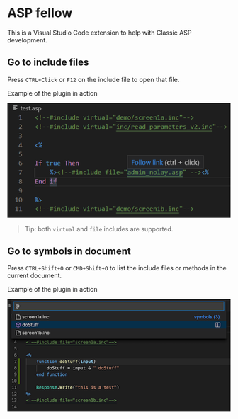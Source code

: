 # ASP fellow

This is a Visual Studio Code extension to help with Classic ASP development.


## Go to include files

Press `CTRL+Click` or `F12` on the include file to open that file.

Example of the plugin in action

![Sample](screenshot-include.png)

> Tip: both `virtual` and `file` includes are supported.


## Go to symbols in document
Press `CTRL+Shift+O` or `CMD+Shift+O` to list the include files or methods in the current document.

Example of the plugin in action

![Sample](screenshot-symbols.png)
